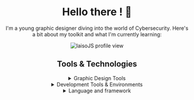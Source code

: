 <div id="header" align="center">
    <h1>Hello there ! 👋</h1>
    <p>
        I'm a young graphic designer diving into the world of Cybersecurity. Here's a bit about my toolkit and what I'm currently learning:
    </p>
    <img src="https://komarev.com/ghpvc/?username=laisoJS&label=Profile%20views&color=25221B&style=flat" alt="laisoJS profile view" width="150"/>
    <h2>Tools & Technologies</h2>
    <details>
        <summary>Graphic Design Tools</summary>
        <a href="https://www.adobe.com/be_fr/products/photoshop.html" target="_blank">
            <img src="https://cdn-icons-png.flaticon.com/512/5968/5968520.png" alt="photoshop" width="35">
        </a>
        <a href="https://www.adobe.com/be_fr/products/illustrator.html" target="_blank">
            <img src="https://cdn-icons-png.flaticon.com/512/5968/5968472.png" alt="illustrator" width="35">
        </a>
        <a href="https://www.figma.com/" target="_blank">
             <img src="https://cdn-icons-png.flaticon.com/512/5968/5968705.png" alt="figma" width="35">
        </a>
    </details>
    <details>
        <summary>Development Tools & Environments</summary>
        <a href="https://code.visualstudio.com/" target="_blank">
            <img src="https://raw.githubusercontent.com/github/explore/bbd48b997e8d0bef63f676eca4da5e1f76487b56/topics/visual-studio-code/visual-studio-code.png" alt="visual studio code" width="35">
        </a>
        <a href="https://www.jetbrains.com/pycharm/" target="_blank">
            <img src="https://upload.wikimedia.org/wikipedia/commons/1/1d/PyCharm_Icon.svg" alt="pycharm" width="35">
        </a>
        <a href="https://www.jetbrains.com/phpstorm/" target="_blank">
            <img src="https://resources.jetbrains.com/storage/logos/web/phpstorm/phpstorm.svg" alt="phpstorm" width="35">
        </a>
        <a href="https://www.jetbrains.com/datagrip/" target="_blank">
            <img src="https://resources.jetbrains.com/storage/logos/web/datagrip/datagrip.svg" alt="datagrip" width="35">
        </a>
        <a href="https://www.wireshark.org/" target="_blank">
            <img src="https://www.wireshark.org/assets/icons/wireshark-fin.png" alt="wireshark" width="35">
        </a>
        <a href="https://github.com/torvalds/linux" target="_blank">
            <img src="https://upload.wikimedia.org/wikipedia/commons/3/35/Tux.svg" alt="linux" width="35">
        </a>
        <a href="https://insomnia.rest/" target="_blank">
            <img src="https://static-00.iconduck.com/assets.00/apps-insomnia-icon-512x512-dse2p0fm.png" alt="insomnia" width="35">
        </a>
        <a href="https://www.virtualbox.org/" target="_blank">
            <img src="https://www.virtualbox.org/favicon.ico" alt="virtualbox" width="35">
        </a>
    </details>
    <details>
        <summary>Language and framework</summary>
        <a href="https://www.javascript.com/" target="_blank">
            <img src="https://raw.githubusercontent.com/github/explore/80688e429a7d4ef2fca1e82350fe8e3517d3494d/topics/javascript/javascript.png" alt="javascript" width="35">
        </a>
        <a href="https://www.expressjs.com" target="_blank">
            <img src="https://imgs.search.brave.com/sRcCEEHJ54hpT4LFZEar7JYNsEfCEB1bhmYwGS6K0qo/rs:fit:560:320:1/g:ce/aHR0cHM6Ly91cGxv/YWQud2lraW1lZGlh/Lm9yZy93aWtpcGVk/aWEvY29tbW9ucy82/LzY0L0V4cHJlc3Nq/cy5wbmc" alt="expressJS" width="35">
        </a>
        <a href="https://python.org/" target="_blank">
            <img src="https://raw.githubusercontent.com/github/explore/80688e429a7d4ef2fca1e82350fe8e3517d3494d/topics/python/python.png" alt="python" width="35">
        </a>
        <a href="https://www.php.net/" target="_blank">
            <img src="https://www.php.net/favicon-32x32.png?v=2" alt="php" width="35">
        </a>
    </details>
</div>
